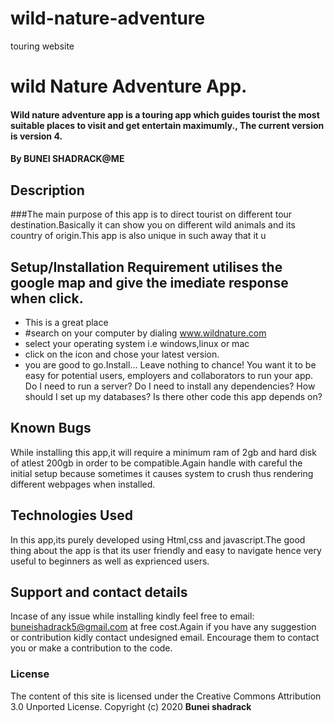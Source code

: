 # wild-nature-adventure
touring website
# wild Nature Adventure App.
#### Wild nature adventure app is a touring app which guides tourist the most suitable places to visit and get entertain maximumly., The current version is version 4.
#### By **BUNEI SHADRACK@ME**
## Description
###The main purpose of this app is to direct tourist on different tour destination.Basically it can show you on different wild animals and its country of origin.This app is also unique in such away that it u
## Setup/Installation Requirement utilises the google map and give the imediate response when click.
* This is a great place
* #search on your computer by dialing www.wildnature.com
* select your operating system i.e windows,linux or mac
* click on the icon and chose your latest version.
* you are good to go.Install...
Leave nothing to chance! You want it to be easy for potential users, employers and collaborators to run your app. Do I need to run a server? Do I need to install any dependencies? How should I set up my databases? Is there other code this app depends on?
## Known Bugs
While installing this app,it will  require a minimum ram of 2gb and hard disk of atlest 200gb in order to  be compatible.Again handle with careful the initial setup because sometimes it causes system to crush thus rendering different webpages when installed.
## Technologies Used
In this app,its purely developed using Html,css and javascript.The good thing about the app is that its user friendly and easy to navigate hence very useful to beginners as well as exprienced users.
## Support and contact details
Incase of any issue while installing kindly feel free to email: buneishadrack5@gmail.com at free cost.Again if you have any suggestion or contribution kidly contact undesigned email.  Encourage them to contact you or make a contribution to the code.
### License
The content of this site is licensed under the Creative Commons Attribution 3.0 Unported License.
Copyright (c) 2020 **Bunei shadrack**
